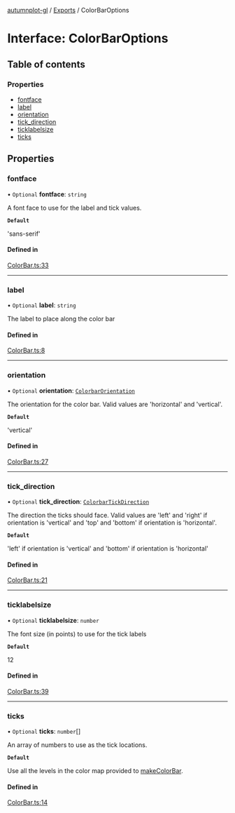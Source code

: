 [autumnplot-gl](../README.md) / [Exports](../modules.md) / ColorBarOptions

# Interface: ColorBarOptions

## Table of contents

### Properties

- [fontface](ColorBarOptions.md#fontface)
- [label](ColorBarOptions.md#label)
- [orientation](ColorBarOptions.md#orientation)
- [tick\_direction](ColorBarOptions.md#tick_direction)
- [ticklabelsize](ColorBarOptions.md#ticklabelsize)
- [ticks](ColorBarOptions.md#ticks)

## Properties

### fontface

• `Optional` **fontface**: `string`

A font face to use for the label and tick values.

**`Default`**

'sans-serif'

#### Defined in

[ColorBar.ts:33](https://github.com/tsupinie/autumnplot-gl/blob/f74c7b8/src/ColorBar.ts#L33)

___

### label

• `Optional` **label**: `string`

The label to place along the color bar

#### Defined in

[ColorBar.ts:8](https://github.com/tsupinie/autumnplot-gl/blob/f74c7b8/src/ColorBar.ts#L8)

___

### orientation

• `Optional` **orientation**: [`ColorbarOrientation`](../modules.md#colorbarorientation)

The orientation for the color bar. Valid values are 'horizontal' and 'vertical'.

**`Default`**

'vertical'

#### Defined in

[ColorBar.ts:27](https://github.com/tsupinie/autumnplot-gl/blob/f74c7b8/src/ColorBar.ts#L27)

___

### tick\_direction

• `Optional` **tick\_direction**: [`ColorbarTickDirection`](../modules.md#colorbartickdirection)

The direction the ticks should face. Valid values are 'left' and 'right' if orientation is 'vertical' and 'top' and 
'bottom' if orientation is 'horizontal'.

**`Default`**

'left' if orientation is 'vertical' and 'bottom' if orientation is 'horizontal'

#### Defined in

[ColorBar.ts:21](https://github.com/tsupinie/autumnplot-gl/blob/f74c7b8/src/ColorBar.ts#L21)

___

### ticklabelsize

• `Optional` **ticklabelsize**: `number`

The font size (in points) to use for the tick labels

**`Default`**

12

#### Defined in

[ColorBar.ts:39](https://github.com/tsupinie/autumnplot-gl/blob/f74c7b8/src/ColorBar.ts#L39)

___

### ticks

• `Optional` **ticks**: `number`[]

An array of numbers to use as the tick locations.

**`Default`**

Use all the levels in the color map provided to [makeColorBar](../modules.md#makecolorbar).

#### Defined in

[ColorBar.ts:14](https://github.com/tsupinie/autumnplot-gl/blob/f74c7b8/src/ColorBar.ts#L14)
